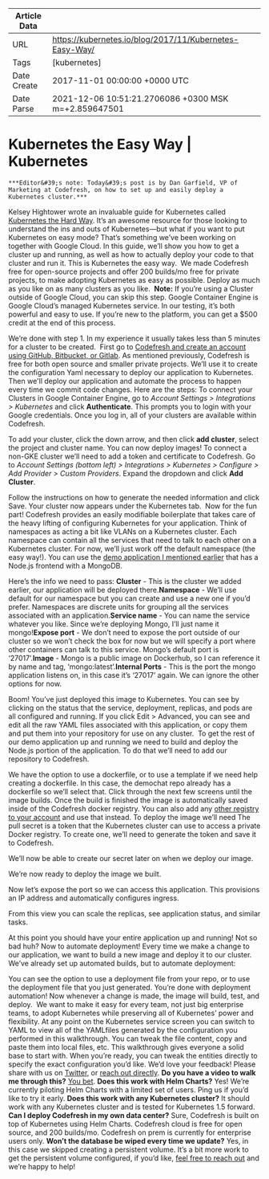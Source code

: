 |             Article Data             ||
| ----------------- | ----------------- |
| URL               | https://kubernetes.io/blog/2017/11/Kubernetes-Easy-Way/        |
| Tags              | [kubernetes]       |
| Date Create       | 2017-11-01 00:00:00 &#43;0000 UTC |
| Date Parse        | 2021-12-06 10:51:21.2706086 &#43;0300 MSK m=&#43;2.859647501  |

#  Kubernetes the Easy Way  | Kubernetes

	
	
	
	
	***Editor&#39;s note: Today&#39;s post is by Dan Garfield, VP of Marketing at Codefresh, on how to set up and easily deploy a Kubernetes cluster.***
Kelsey Hightower wrote an invaluable guide for Kubernetes called [Kubernetes the Hard Way](https://github.com/kelseyhightower/kubernetes-the-hard-way). It’s an awesome resource for those looking to understand the ins and outs of Kubernetes—but what if you want to put Kubernetes on easy mode? That’s something we’ve been working on together with Google Cloud. In this guide, we’ll show you how to get a cluster up and running, as well as how to actually deploy your code to that cluster and run it.
This is Kubernetes the easy way. 
We made Codefresh free for open-source projects and offer 200 builds/mo free for private projects, to make adopting Kubernetes as easy as possible. Deploy as much as you like on as many clusters as you like. 
**Note:** If you’re using a Cluster outside of Google Cloud, you can skip this step.
Google Container Engine is Google Cloud’s managed Kubernetes service. In our testing, it’s both powerful and easy to use.
If you’re new to the platform, you can get a $500 credit at the end of this process.

We’re done with step 1. In my experience it usually takes less than 5 minutes for a cluster to be created. 
First go to [Codefresh and create an account using GitHub, Bitbucket, or Gitlab](https://codefresh.io/kubernetes-deploy/). As mentioned previously, Codefresh is free for both open source and smaller private projects. We’ll use it to create the configuration Yaml necessary to deploy our application to Kubernetes. Then we&#39;ll deploy our application and automate the process to happen every time we commit code changes. Here are the steps:
To connect your Clusters in Google Container Engine, go to *Account Settings &gt; Integrations &gt; Kubernetes* and click **Authenticate**. This prompts you to login with your Google credentials.
Once you log in, all of your clusters are available within Codefresh.

To add your cluster, click the down arrow, and then click **add cluster**, select the project and cluster name. You can now deploy images!
To connect a non-GKE cluster we’ll need to add a token and certificate to Codefresh. Go to *Account Settings (bottom left) &gt; Integrations &gt; Kubernetes &gt; Configure &gt; Add Provider &gt; Custom Providers*. Expand the dropdown and click **Add Cluster**.

Follow the instructions on how to generate the needed information and click Save. Your cluster now appears under the Kubernetes tab. 
Now for the fun part! Codefresh provides an easily modifiable boilerplate that takes care of the heavy lifting of configuring Kubernetes for your application.
Think of namespaces as acting a bit like VLANs on a Kubernetes cluster. Each namespace can contain all the services that need to talk to each other on a Kubernetes cluster. For now, we’ll just work off the default namespace (the easy way!).
You can use the [demo application I mentioned earlier](https://github.com/containers101/demochat) that has a Node.js frontend with a MongoDB.

Here’s the info we need to pass:
**Cluster** - This is the cluster we added earlier, our application will be deployed there.**Namespace** - We’ll use default for our namespace but you can create and use a new one if you’d prefer. Namespaces are discrete units for grouping all the services associated with an application.**Service name** - You can name the service whatever you like. Since we’re deploying Mongo, I’ll just name it mongo!**Expose port** - We don’t need to expose the port outside of our cluster so we won’t check the box for now but we will specify a port where other containers can talk to this service. Mongo’s default port is ‘27017’.**Image** - Mongo is a public image on Dockerhub, so I can reference it by name and tag, ‘mongo:latest’.**Internal Ports** - This is the port the mongo application listens on, in this case it’s ‘27017’ again.
We can ignore the other options for now.

Boom! You’ve just deployed this image to Kubernetes. You can see by clicking on the status that the service, deployment, replicas, and pods are all configured and running. If you click Edit &gt; Advanced, you can see and edit all the raw YAML files associated with this application, or copy them and put them into your repository for use on any cluster. 
To get the rest of our demo application up and running we need to build and deploy the Node.js portion of the application. To do that we’ll need to add our repository to Codefresh.

We have the option to use a dockerfile, or to use a template if we need help creating a dockerfile. In this case, the demochat repo already has a dockerfile so we’ll select that. Click through the next few screens until the image builds.
Once the build is finished the image is automatically saved inside of the Codefresh docker registry. You can also add any [other registry to your account](https://docs.codefresh.io/v1.0/docs/docker-registry) and use that instead.
To deploy the image we’ll need
The pull secret is a token that the Kubernetes cluster can use to access a private Docker registry. To create one, we’ll need to generate the token and save it to Codefresh.

We’ll now be able to create our secret later on when we deploy our image.

We’re now ready to deploy the image we built.

Now let’s expose the port so we can access this application. This provisions an IP address and automatically configures ingress.

From this view you can scale the replicas, see application status, and similar tasks.

At this point you should have your entire application up and running! Not so bad huh? Now to automate deployment!
Every time we make a change to our application, we want to build a new image and deploy it to our cluster. We’ve already set up automated builds, but to automate deployment:


You can see the option to use a deployment file from your repo, or to use the deployment file that you just generated.
You’re done with deployment automation! Now whenever a change is made, the image will build, test, and deploy. 
We want to make it easy for every team, not just big enterprise teams, to adopt Kubernetes while preserving all of Kubernetes’ power and flexibility. At any point on the Kubernetes service screen you can switch to YAML to view all of the YAMLfiles generated by the configuration you performed in this walkthrough. You can tweak the file content, copy and paste them into local files, etc.
This walkthrough gives everyone a solid base to start with. When you’re ready, you can tweak the entities directly to specify the exact configuration you’d like.
We’d love your feedback! Please share with us on [Twitter](https://twitter.com/codefresh), or [reach out directly](https://codefresh.io/contact-us/).
**Do you have a video to walk me through this?** [You bet](https://www.youtube.com/watch?v=oFwFuUxxFdI&amp;list=PL8mgsmlx4BWV_j_L5oq-q8JdPnlJc3bUv).
**Does this work with Helm Charts?** Yes! We’re currently piloting Helm Charts with a limited set of users. Ping us if you’d like to try it early.
**Does this work with any Kubernetes cluster?** It should work with any Kubernetes cluster and is tested for Kubernetes 1.5 forward.
**Can I deploy Codefresh in my own data center?** Sure, Codefresh is built on top of Kubernetes using Helm Charts. Codefresh cloud is free for open source, and 200 builds/mo. Codefresh on prem is currently for enterprise users only.
**Won’t the database be wiped every time we update?** Yes, in this case we skipped creating a persistent volume. It’s a bit more work to get the persistent volume configured, if you’d like, [feel free to reach out](https://codefresh.io/contact-us/) and we’re happy to help!


	

	



